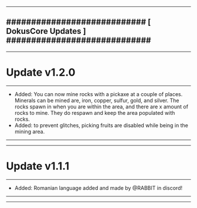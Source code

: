 --------------------------------------------------------------------------------
############################ [ DokusCore Updates ] #############################
--------------------------------------------------------------------------------
--------------------------------------------------------------------------------
# Update v1.2.0
--------------------------------------------------------------------------------
- Added: You can now mine rocks with a pickaxe at a couple of places. Minerals
  can be mined are, iron, copper, sulfur, gold, and silver. The rocks spawn in
  when you are within the area, and there are x amount of rocks to mine. They do
  respawn and keep the area populated with rocks.
- Added: to prevent glitches, picking fruits are disabled while being in the
  mining area.
--------------------------------------------------------------------------------
--------------------------------------------------------------------------------
# Update v1.1.1
--------------------------------------------------------------------------------
- Added: Romanian language added and made by @RABBIT in discord!
--------------------------------------------------------------------------------
--------------------------------------------------------------------------------
